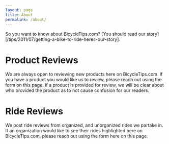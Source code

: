 ```yaml
---
layout: page
title: About
permalink: /about/
---
```


So you want to know about BicycleTips.com? [You should read our story][/tips/2011/07/getting-a-bike-to-ride-heres-our-story].

 
# Product Reviews
We are always open to reviewing new products here on BicycleTips.com. If you have a product you would like us to review, please reach out using the form on this page. If a product is provided for review, we will be clear about who provided the product as to not cause confusion for our readers.

# Ride Reviews
We post ride reviews from organized, and unorganized rides we partake in. If an organization would like to see their rides highlighted here on BicycleTips.com, please reach out using the form here on this page.

